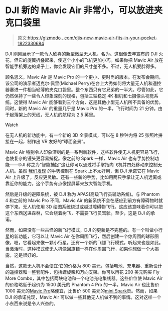 # DJI 新的 Mavic Air 非常小，可以放进夹克口袋里

> 原文:[https://gizmodo . com/djis-new-mavic-air-fits-in-your-pocket-1822330684](https://gizmodo.com/djis-new-mavic-air-fits-in-your-pocket-1822330684)

DJI 刚刚展示了一款令人欣喜的新型微型无人机，名为。这很像去年宣布的 DJI 火花，但它的旋翼折叠起来，使这个小小的飞机更加小巧。如果你把 Mavic Air 放在智能手机旁边的桌子上，你会发现它们的尺寸差不多。不过，无人机要胖得多。

顾名思义，Mavic Air 是 Mavic Pro 的一个更小、更时尚的版本。在发布会期间，该公司的演示者迈克尔·佩里(Michael Perry)在台上大秀如何将大量无人机和遥控器塞进一件相当轻薄的夹克口袋里。整个东西只有它兄弟的一半大。尽管如此，它仍然保持了一些令人印象深刻的规格，包括三轴稳定 4K 相机和七摄像头视觉系统。这使得 Mavic Air 能够看到三个方向，这是其他小型无人机所不具备的优势。同时，新的 Mavic Air 的重量几乎是 Mavic Pro 的一半，飞行时间为 21 分钟。由于起落架上的天线，无人机的航程为 2.5 英里。

Watch

在无人机的新功能中，有一个新的 3D 全景模式，可以在 8 秒钟内将 25 张照片拼接在一起，制作出 VR 友好的“球面全景”。

Mavic Air 特别令人印象深刻的是一系列新软件，这些软件使无人机更容易飞行，也使复杂的镜头更容易捕捉。像之前的 Spark 一样，Mavic Air 也有手势控制功能——DJI 称之为“智能捕捉”这让你可以通过将手掌指向飞机并四处移动来控制无人机。虽然 [我们发现](http://gizmodo.com/the-dji-spark-is-an-incredibly-exciting-start-to-an-ins-1797103115#_ga=2.30169274.407942735.1516713680-923911060.1509115869) 的手势控制在 Spark 上不太好用，但 DJI 承诺它在 Mavic Air 上升级了，反应更灵敏。还有一些新的手势，比如用两只手掌让无人机远离或靠近你的能力。这个手势有点像捏屏幕来放大智能手机。

然后是升级的避障系统，被 DJI 称为 APAS(高级飞行员辅助系统)。与 Phantom 4 和之前的 Mavic Pro 不同，Mavic Air 的新系统不会在感应到前方有障碍物时就停下来。无人机使用 3D 绘图系统绕过或越过障碍物飞行。这应该意味着你可以把这个东西送进森林，它会绕着树飞，不需要飞行员驾驶。至少，这是 DJI 的承诺。

然而，如果没有一些古怪的新飞行模式，DJI 的更新是不完整的。有一个叫做小行星的新功能，它可以让 Mavic Air 在你周围飞行，然后创建一个你周围的球形图像，嗯，它看起来像一颗小行星。还有一个新的飞镖飞行模式，听起来也是如此。当激活时，这种模式使无人机像回旋镖一样在你周围飞行，如果你想做一个大揭露，这是很好的。

当然，这款无人机不会便宜:它的价格为 800 美元，包括电池、充电器、重新设计的遥控器和一整套配件，包括螺旋桨和万向支架。你可以再花 200 美元购买 Fly More Combo，其中包括两块电池和一个电池充电集线器。这些价位使 Mavic Air 的价格略低于起价为 1500 美元的 Phantom 4 Pro 的一半。Mavic Air 也比售价 1000 美元的[Mavic Pro](https://store.dji.com/product/mavic-pro?gclid=CjwKCAiA15vTBRAHEiwA7Snfc2fgacTrFURmKhR5huT9JoHqGvGHeYwOl5Vz8C9lGef24mbMn16DPBoC_p4QAvD_BwE)略便宜，比售价 500 美元的[mini Spark](https://store.dji.com/product/spark?gclid=CjwKCAiA15vTBRAHEiwA7Snfc8w1zPALYRutnuN1LcQ4MHwu9P399_jkBuDKUCaDRqg1YQQuBATnHxoC3p0QAvD_BwE)贵。然而，如果 DJI 的承诺兑现，Mavic Air 可以做一些其他无人机做不到的事情。这对这样一个小东西来说是令人兴奋的。
